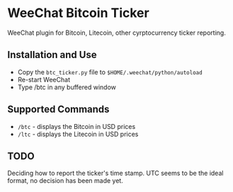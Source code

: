 WeeChat Bitcoin Ticker
======================
WeeChat plugin for Bitcoin, Litecoin, other cyrptocurrency ticker reporting.


Installation and Use
--------------------
* Copy the `btc_ticker.py` file to `$HOME/.weechat/python/autoload`
* Re-start WeeChat
* Type /btc in any buffered window


Supported Commands
------------------
* `/btc` - displays the Bitcoin in USD prices
* `/ltc` - displays the Litecoin in USD prices


TODO
----
Deciding how to report the ticker's time stamp.  UTC seems to be the ideal format,
no decision has been made yet.

